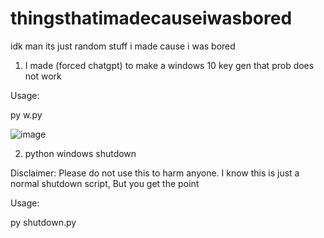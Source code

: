 # thingsthatimadecauseiwasbored
idk man its just random stuff i made cause i was bored


1. I made (forced chatgpt) to make a windows 10 key gen that prob does not work

Usage:


py w.py


![image](https://user-images.githubusercontent.com/72309547/228300727-7a7f3c5f-6f60-42b5-aadf-279a7d23d68c.png)




2. python windows shutdown

Disclaimer:
Please do not use this to harm anyone.
I know this is just a normal shutdown script, But you get the point

Usage:

py shutdown.py

